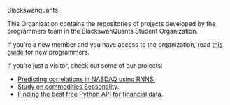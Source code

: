 Blackswanquants

This Organization contains the repositories of projects developed by the programmers team in the BlackswanQuants Student Organization. 

If you're a new member and you have access to the organization, read [this guide](https://github.com/blackswan-quants/programmers_guidelines/blob/main/guidelines.md) for new programmers.

If you're just a visitor, check out some of our projects: 
- [Predicting correlations in NASDAQ using RNNS.](https://github.com/blackswan-quants/nasdaq_rnn)
- [Study on commodities Seasonality](https://github.com/blackswan-quants/commodities_seasonality).
- [Finding the best free Python API for financial data](https://github.com/blackswan-quants/libraries_profiling).
